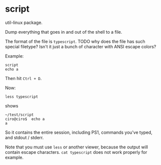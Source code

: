 # script

util-linux package.

Dump everything that goes in and out of the shell to a file.

The format of the file is `typescript`. TODO why does the file has such special filetype? Isn't it just a bunch of character with ANSI escape colors?

Example:

    script
    echo a

Then hit `Ctrl + D`.

Now:

    less typescript

shows

    ~/test/script
    ciro@ciro$  echo a
    a

So it contains the entire session, including PS1, commands you've typed, and stdout / stderr.

Note that you must use `less` or another viewer, because the output will contain escape characters. `cat typescript` does not work properly for example.
